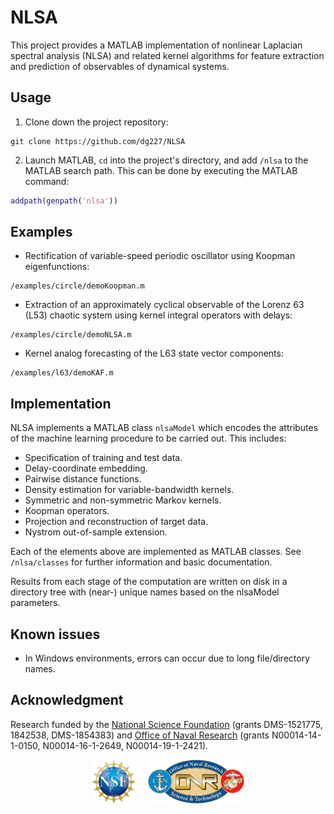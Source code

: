 # NLSA

This project provides a MATLAB implementation of nonlinear Laplacian spectral analysis (NLSA) and related kernel algorithms for feature extraction and prediction of observables of dynamical systems. 

## Usage

1. Clone down the project repository:
```shell
git clone https://github.com/dg227/NLSA
```
2. Launch MATLAB, `cd` into the project's directory, and add `/nlsa` to the MATLAB search path. This can be done by executing the MATLAB command:
```matlab
addpath(genpath('nlsa'))
``` 

## Examples

- Rectification of variable-speed periodic oscillator using Koopman eigenfunctions: 
```shell
/examples/circle/demoKoopman.m
``` 
- Extraction of an approximately cyclical observable of the Lorenz 63 (L53) chaotic system using kernel integral operators with delays:
```shell
/examples/circle/demoNLSA.m
``` 
- Kernel analog forecasting of the L63 state vector components:
```shell
/examples/l63/demoKAF.m
``` 

## Implementation

NLSA implements a MATLAB class ``nlsaModel`` which encodes the attributes of the machine learning procedure to be carried out. This includes:
- Specification of training and test data.
- Delay-coordinate embedding.
- Pairwise distance functions.
- Density estimation for variable-bandwidth kernels.
- Symmetric and non-symmetric Markov kernels.
- Koopman operators.
- Projection and reconstruction of target data.   
- Nystrom out-of-sample extension.

Each of the elements above are implemented as MATLAB classes. See ``/nlsa/classes`` for further information and basic documentation.

Results from each stage of the computation are written on disk in a directory tree with (near-) unique names based on the nlsaModel parameters. 

## Known issues

-  In Windows environments, errors can occur due to long file/directory names. 

## Acknowledgment 

Research funded by the [National Science Foundation](https://nsf.gov) (grants DMS-1521775, 1842538, DMS-1854383) and [Office of Naval Research](https://onr.navy.mil) (grants N00014-14-1-0150, N00014-16-1-2649, N00014-19-1-2421).

<div align="center"><img src="pages/img/logoNSF.jpg" alt="NSF logo" height="70" hspace="10"><img src="pages/img/logoONR.png" alt="ONR logo" height="70" hspace="10"></div>
